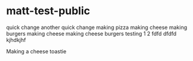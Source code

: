 # matt-test-public

quick change
another quick change
making pizza
making cheese
making burgers
making cheese
making cheese burgers
testing 1 2
fdfd
dfdfd
kjhdkjhf

Making a cheese toastie
